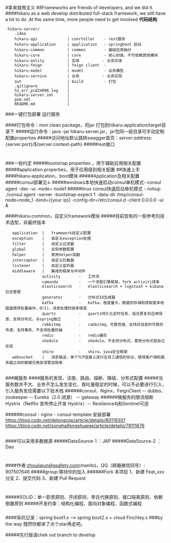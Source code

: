#拿来就用主义
##Frameworks are friends of developers, and we did it.
####hikaru as a web develop distributed full-stack framework, we still have a lot to do .At the same time, more people need to get involved
**代码结构**
```
 hikaru-server/
    .idea
    hikaru-api             | conrtoller    - rest服务
    hikaru-application     | application   - springboot 启动
    hikaru-common          | common        - 基础应用抽分
    hikaru-core            | core          - 核心封装，不可依赖其他模块
    hikaru-entity          | 实体          - 业务实体
    hikaru-feign           | feign client  - 
    hikaru-model           | model         - 业务模型
    hikaru-service         | 业务          - 业务实现
    out                    | build         - 打包
    .gitignore             |
    hs_err_pid24096.log    |
    hikaru-server.iml      |
    pom.xml                |
    README.md              |
```


###一键打包部署 运行服务
 
####打包命令：mvn clean package，将jar 打包到hikaru-application/target目录下
#####运行命令：java -jar hikaru-server.jar，jar包同一级目录可手动定制配置properties
#####访问地址默认跳转swagger首页：${server.address}:${server.port}/${server.context-path}
#####rest接口
#
###
###一些约定
#####bootstrap.properties ，用于辅助应用相关配置
#####application.properties，用于应用级别相关配置
##快速上手
####hikaru-application，boot模块
#####Application及相关配置
#####consul部署见↓
#####windows本地快速启动consul单机模式- consul agent -dev -ui -node= node1
#####linux consul快速启动单机模式 - nohup ./consul agent -server -bootstrap-expect 1 -data-dir /tmp/consul-node=node_1 -bind={{your ip}} -config-dir=/etc/consul.d -client 0.0.0.0 -ui &

####hikaru-common，自定义framework模块
#####目前现有的一些参考的技术选型，非最终版本
```
   application  |   framework自定义配置
   exception    |   自定义exception处理
   filter       |   自定义过滤器
   global       |   全局参数配置
   helper       |   常用helper函数
   interceptor  |   自定义拦截器
   listener     |   自定义监听器
   middleware   |   集成的框架与中间件
                activity        -   工作流
                camunda         -   一个流程引擎框架，fork activiti得来
                elasticsearch   -   elasticsearch + logstash + kibana 日志管理
                generator       -   分布式Id生成器
                kafka           -   kafka，吞度量大，数据的存储和获取是本地磁盘顺序批量操作，O(1)，消息处理的效率很高
                quartz          -   quartz持久化定时任务，适合更复杂应用场景，支持分布式，与spring独立
                rabbitmq        -   rabbitmq，可靠性强，支持对消息的可靠的传递，支持事务，不支持批量的操
                redis           -   redis缓存
                shedule         -   shedule，不支持分布式，需用分布式锁自己实现
                shiro           -   shiro，java安全框架
   websocket    |   消息推送，单个TCP连接上进行全双工通信的协议，使得客户端和服务器之间的数据交换变得更加简单
   ```

##
###微服务
####服务的发现、注册、路由、熔断、降级、分布式配置
#####当服务数并不大、业务不怎么发生变化、吞吐量稳定的时候，可以不必要进行引入，引入服务发现需要以下技术栈
######consul、Nginx、FeignClient -- dubbo、zookeeper -- Eureka（2.0 闭源） -- gateway
######微服务的限流熔断 Hystrix（Netflix 宣布停止开发 Hystrix）-- Resilience4j和Sentinel可选

######consul - nginx - consul-template 安装部署
https://blog.csdn.net/delongcpp/article/details/80119307
https://blog.csdn.net/songhaifengshuaige/article/details/79111676

##
####可以采用多数据源
#####DataSource-1 ：JAP
#####DataSource-2 ：Dao






#
#
#
#
####作者:zhoujiajun@gsafety.com(manito)，QQ（邮箱微信同号）: 907507646
#####group:等待你的加入
######Fork 本项目
     1、新建 Feat_xxx 分支
     2、提交代码
     3、新建 Pull Request
#
#####SOLID：单一职责原则、开闭原则、李氏代换原则、接口隔离原则、依赖倒置原则
#####开发约束：结构化编程、面向对象编程、函数式编程
#####
####采坑记录：spring boot1.x —> spring boot2.x + cloud Finchley.x
###by the way 既然你都来了点个star再走吧。

#####先行版请chek out branch to develop

















